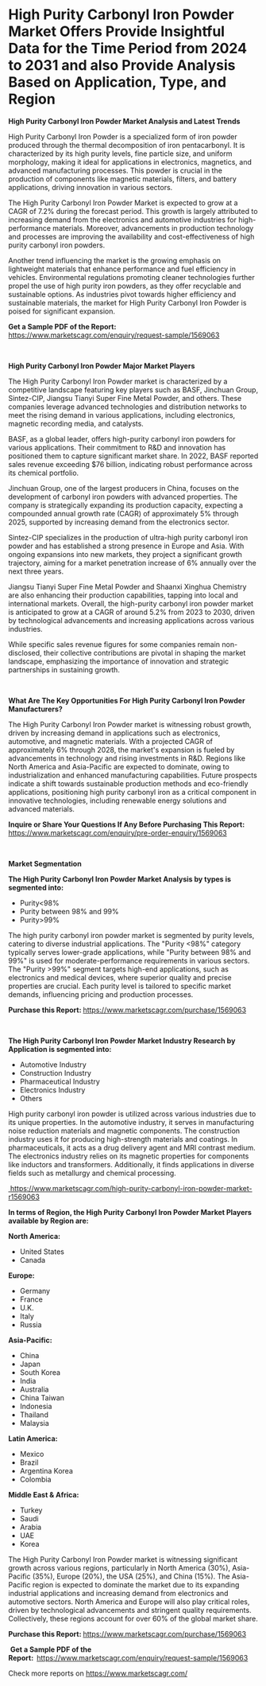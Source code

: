 <p><h1>High Purity Carbonyl Iron Powder Market Offers Provide Insightful Data for the Time Period from 2024 to 2031 and also Provide Analysis Based on Application, Type, and Region</h1></p><p><strong>High Purity Carbonyl Iron Powder Market Analysis and Latest Trends</strong></p>
<p><p>High Purity Carbonyl Iron Powder is a specialized form of iron powder produced through the thermal decomposition of iron pentacarbonyl. It is characterized by its high purity levels, fine particle size, and uniform morphology, making it ideal for applications in electronics, magnetics, and advanced manufacturing processes. This powder is crucial in the production of components like magnetic materials, filters, and battery applications, driving innovation in various sectors.</p><p>The High Purity Carbonyl Iron Powder Market is expected to grow at a CAGR of 7.2% during the forecast period. This growth is largely attributed to increasing demand from the electronics and automotive industries for high-performance materials. Moreover, advancements in production technology and processes are improving the availability and cost-effectiveness of high purity carbonyl iron powders. </p><p>Another trend influencing the market is the growing emphasis on lightweight materials that enhance performance and fuel efficiency in vehicles. Environmental regulations promoting cleaner technologies further propel the use of high purity iron powders, as they offer recyclable and sustainable options. As industries pivot towards higher efficiency and sustainable materials, the market for High Purity Carbonyl Iron Powder is poised for significant expansion.</p></p>
<p><strong>Get a Sample PDF of the Report:&nbsp;</strong> <a href="https://www.marketscagr.com/enquiry/request-sample/1569063?utm_campaign=1999&utm_medium=2&utm_source=Github&utm_content=ia&utm_term=28122024&utm_id=high-purity-carbonyl-iron-powder">https://www.marketscagr.com/enquiry/request-sample/1569063</a></p>
<p>&nbsp;</p>
<p><strong>High Purity Carbonyl Iron Powder Major Market Players</strong></p>
<p><p>The High Purity Carbonyl Iron Powder market is characterized by a competitive landscape featuring key players such as BASF, Jinchuan Group, Sintez-CIP, Jiangsu Tianyi Super Fine Metal Powder, and others. These companies leverage advanced technologies and distribution networks to meet the rising demand in various applications, including electronics, magnetic recording media, and catalysts.</p><p>BASF, as a global leader, offers high-purity carbonyl iron powders for various applications. Their commitment to R&D and innovation has positioned them to capture significant market share. In 2022, BASF reported sales revenue exceeding $76 billion, indicating robust performance across its chemical portfolio.</p><p>Jinchuan Group, one of the largest producers in China, focuses on the development of carbonyl iron powders with advanced properties. The company is strategically expanding its production capacity, expecting a compounded annual growth rate (CAGR) of approximately 5% through 2025, supported by increasing demand from the electronics sector.</p><p>Sintez-CIP specializes in the production of ultra-high purity carbonyl iron powder and has established a strong presence in Europe and Asia. With ongoing expansions into new markets, they project a significant growth trajectory, aiming for a market penetration increase of 6% annually over the next three years.</p><p>Jiangsu Tianyi Super Fine Metal Powder and Shaanxi Xinghua Chemistry are also enhancing their production capabilities, tapping into local and international markets. Overall, the high-purity carbonyl iron powder market is anticipated to grow at a CAGR of around 5.2% from 2023 to 2030, driven by technological advancements and increasing applications across various industries.</p><p>While specific sales revenue figures for some companies remain non-disclosed, their collective contributions are pivotal in shaping the market landscape, emphasizing the importance of innovation and strategic partnerships in sustaining growth.</p></p>
<p>&nbsp;</p>
<p><strong>What Are The Key Opportunities For High Purity Carbonyl Iron Powder Manufacturers?</strong></p>
<p><p>The High Purity Carbonyl Iron Powder market is witnessing robust growth, driven by increasing demand in applications such as electronics, automotive, and magnetic materials. With a projected CAGR of approximately 6% through 2028, the market's expansion is fueled by advancements in technology and rising investments in R&D. Regions like North America and Asia-Pacific are expected to dominate, owing to industrialization and enhanced manufacturing capabilities. Future prospects indicate a shift towards sustainable production methods and eco-friendly applications, positioning high purity carbonyl iron as a critical component in innovative technologies, including renewable energy solutions and advanced materials.</p></p>
<p><strong>Inquire or Share Your Questions If Any Before Purchasing This Report:</strong> <a href="https://www.marketscagr.com/enquiry/pre-order-enquiry/1569063?utm_campaign=1999&utm_medium=2&utm_source=Github&utm_content=ia&utm_term=28122024&utm_id=high-purity-carbonyl-iron-powder">https://www.marketscagr.com/enquiry/pre-order-enquiry/1569063</a></p>
<p>&nbsp;</p>
<p><strong>Market Segmentation</strong></p>
<p><strong>The High Purity Carbonyl Iron Powder Market Analysis by types is segmented into:</strong></p>
<p><ul><li>Purity<98%</li><li>Purity between 98% and 99%</li><li>Purity>99%</li></ul></p>
<p><p>The high purity carbonyl iron powder market is segmented by purity levels, catering to diverse industrial applications. The "Purity <98%" category typically serves lower-grade applications, while "Purity between 98% and 99%" is used for moderate-performance requirements in various sectors. The "Purity >99%" segment targets high-end applications, such as electronics and medical devices, where superior quality and precise properties are crucial. Each purity level is tailored to specific market demands, influencing pricing and production processes.</p></p>
<p><strong>Purchase this Report:&nbsp;</strong><a href="https://www.marketscagr.com/purchase/1569063?utm_campaign=1999&utm_medium=2&utm_source=Github&utm_content=ia&utm_term=28122024&utm_id=high-purity-carbonyl-iron-powder">https://www.marketscagr.com/purchase/1569063</a></p>
<p>&nbsp;</p>
<p><strong>The High Purity Carbonyl Iron Powder Market Industry Research by Application is segmented into:</strong></p>
<p><ul><li>Automotive Industry</li><li>Construction Industry</li><li>Pharmaceutical Industry</li><li>Electronics Industry</li><li>Others</li></ul></p>
<p><p>High purity carbonyl iron powder is utilized across various industries due to its unique properties. In the automotive industry, it serves in manufacturing noise reduction materials and magnetic components. The construction industry uses it for producing high-strength materials and coatings. In pharmaceuticals, it acts as a drug delivery agent and MRI contrast medium. The electronics industry relies on its magnetic properties for components like inductors and transformers. Additionally, it finds applications in diverse fields such as metallurgy and chemical processing.</p></p>
<p><a href="https://www.marketscagr.com/high-purity-carbonyl-iron-powder-market-r1569063?utm_campaign=1999&utm_medium=2&utm_source=Github&utm_content=ia&utm_term=28122024&utm_id=high-purity-carbonyl-iron-powder">&nbsp;https://www.marketscagr.com/high-purity-carbonyl-iron-powder-market-r1569063</a></p>
<p><strong>In terms of Region, the High Purity Carbonyl Iron Powder Market Players available by Region are:</strong></p>
<p>
    <p> <strong> North America: </strong>
        <ul>
            <li>United States</li>
            <li>Canada</li>
        </ul>
        </p> 
    <p> <strong> Europe: </strong>
        <ul>
            <li>Germany</li>
            <li>France</li>
            <li>U.K.</li>
            <li>Italy</li>
            <li>Russia</li>
        </ul>
        </p> 
    <p> <strong> Asia-Pacific: </strong>
        <ul>
            <li>China</li>
            <li>Japan</li>
            <li>South Korea</li>
            <li>India</li>
            <li>Australia</li>
            <li>China Taiwan</li>
            <li>Indonesia</li>
            <li>Thailand</li>
            <li>Malaysia</li>
        </ul>
        </p> 
    <p> <strong> Latin America: </strong>
        <ul>
            <li>Mexico</li>
            <li>Brazil</li>
            <li>Argentina Korea</li>
            <li>Colombia</li>
        </ul>
        </p> 
    <p> <strong> Middle East & Africa: </strong>
        <ul>
            <li>Turkey</li>
            <li>Saudi</li>
            <li>Arabia</li>
            <li>UAE</li>
            <li>Korea</li>
        </ul>
    </p>
    </p>
<p><p>The High Purity Carbonyl Iron Powder market is witnessing significant growth across various regions, particularly in North America (30%), Asia-Pacific (35%), Europe (20%), the USA (25%), and China (15%). The Asia-Pacific region is expected to dominate the market due to its expanding industrial applications and increasing demand from electronics and automotive sectors. North America and Europe will also play critical roles, driven by technological advancements and stringent quality requirements. Collectively, these regions account for over 60% of the global market share.</p></p>
<p><strong>Purchase this Report: </strong><a href="https://www.marketscagr.com/purchase/1569063?utm_campaign=1999&utm_medium=2&utm_source=Github&utm_content=ia&utm_term=28122024&utm_id=high-purity-carbonyl-iron-powder">https://www.marketscagr.com/purchase/1569063</a></p>
<p>&nbsp;<strong>Get a Sample PDF of the Report:&nbsp;&nbsp;</strong><a href="https://www.marketscagr.com/enquiry/request-sample/1569063?utm_campaign=1999&utm_medium=2&utm_source=Github&utm_content=ia&utm_term=28122024&utm_id=high-purity-carbonyl-iron-powder">https://www.marketscagr.com/enquiry/request-sample/1569063</a></p>
<p><strong></strong></p>
<p>Check more reports on <a href="https://www.marketscagr.com/?utm_campaign=1999&utm_medium=2&utm_source=Github&utm_content=ia&utm_term=28122024&utm_id=high-purity-carbonyl-iron-powder">https://www.marketscagr.com/</a></p>